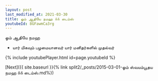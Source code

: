 ```yaml
---
layout: post
last_modified_at: 2021-03-30
title: ஓம் ஆதியே நமஹ ௧௧ டைம்ஸ்
youtubeId: 8GFawmCa3rg
---
```

 
 
 ஓம் ஆதியே நமஹ  
 
 -  யார் மிகவும் பழமையானவர் யார் மனிதர்களில் முதல்வர் 
 
  
 
  
 
 
 
 
 
 


{% include youtubePlayer.html id=page.youtubeId %}
 
[Next]({{ site.baseurl }}{% link  split2/_posts/2015-03-01-ஓம் ஸ்வயம்பூதய நமஹ ௧௧ டைம்ஸ்.md%})
 
